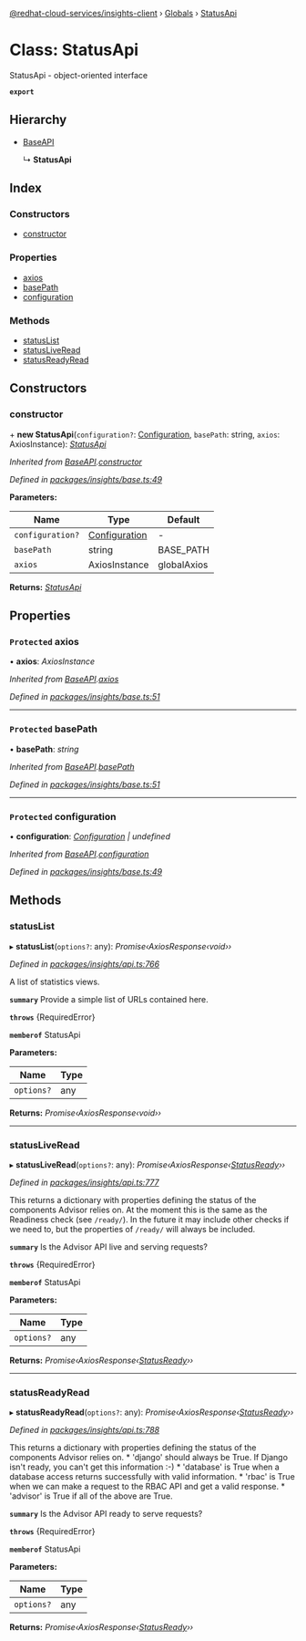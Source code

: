 [@redhat-cloud-services/insights-client](../README.md) › [Globals](../globals.md) › [StatusApi](statusapi.md)

# Class: StatusApi

StatusApi - object-oriented interface

**`export`** 

## Hierarchy

* [BaseAPI](baseapi.md)

  ↳ **StatusApi**

## Index

### Constructors

* [constructor](statusapi.md#constructor)

### Properties

* [axios](statusapi.md#protected-axios)
* [basePath](statusapi.md#protected-basepath)
* [configuration](statusapi.md#protected-configuration)

### Methods

* [statusList](statusapi.md#statuslist)
* [statusLiveRead](statusapi.md#statusliveread)
* [statusReadyRead](statusapi.md#statusreadyread)

## Constructors

###  constructor

\+ **new StatusApi**(`configuration?`: [Configuration](configuration.md), `basePath`: string, `axios`: AxiosInstance): *[StatusApi](statusapi.md)*

*Inherited from [BaseAPI](baseapi.md).[constructor](baseapi.md#constructor)*

*Defined in [packages/insights/base.ts:49](https://github.com/RedHatInsights/javascript-clients/blob/master/packages/insights/base.ts#L49)*

**Parameters:**

Name | Type | Default |
------ | ------ | ------ |
`configuration?` | [Configuration](configuration.md) | - |
`basePath` | string | BASE_PATH |
`axios` | AxiosInstance | globalAxios |

**Returns:** *[StatusApi](statusapi.md)*

## Properties

### `Protected` axios

• **axios**: *AxiosInstance*

*Inherited from [BaseAPI](baseapi.md).[axios](baseapi.md#protected-axios)*

*Defined in [packages/insights/base.ts:51](https://github.com/RedHatInsights/javascript-clients/blob/master/packages/insights/base.ts#L51)*

___

### `Protected` basePath

• **basePath**: *string*

*Inherited from [BaseAPI](baseapi.md).[basePath](baseapi.md#protected-basepath)*

*Defined in [packages/insights/base.ts:51](https://github.com/RedHatInsights/javascript-clients/blob/master/packages/insights/base.ts#L51)*

___

### `Protected` configuration

• **configuration**: *[Configuration](configuration.md) | undefined*

*Inherited from [BaseAPI](baseapi.md).[configuration](baseapi.md#protected-configuration)*

*Defined in [packages/insights/base.ts:49](https://github.com/RedHatInsights/javascript-clients/blob/master/packages/insights/base.ts#L49)*

## Methods

###  statusList

▸ **statusList**(`options?`: any): *Promise‹AxiosResponse‹void››*

*Defined in [packages/insights/api.ts:766](https://github.com/RedHatInsights/javascript-clients/blob/master/packages/insights/api.ts#L766)*

A list of statistics views.

**`summary`** Provide a simple list of URLs contained here.

**`throws`** {RequiredError}

**`memberof`** StatusApi

**Parameters:**

Name | Type |
------ | ------ |
`options?` | any |

**Returns:** *Promise‹AxiosResponse‹void››*

___

###  statusLiveRead

▸ **statusLiveRead**(`options?`: any): *Promise‹AxiosResponse‹[StatusReady](../interfaces/statusready.md)››*

*Defined in [packages/insights/api.ts:777](https://github.com/RedHatInsights/javascript-clients/blob/master/packages/insights/api.ts#L777)*

This returns a dictionary with properties defining the status of the components Advisor relies on. At the moment this is the same as the Readiness check (see `/ready/`). In the future it may include other checks if we need to, but the properties of `/ready/` will always be included.

**`summary`** Is the Advisor API live and serving requests?

**`throws`** {RequiredError}

**`memberof`** StatusApi

**Parameters:**

Name | Type |
------ | ------ |
`options?` | any |

**Returns:** *Promise‹AxiosResponse‹[StatusReady](../interfaces/statusready.md)››*

___

###  statusReadyRead

▸ **statusReadyRead**(`options?`: any): *Promise‹AxiosResponse‹[StatusReady](../interfaces/statusready.md)››*

*Defined in [packages/insights/api.ts:788](https://github.com/RedHatInsights/javascript-clients/blob/master/packages/insights/api.ts#L788)*

This returns a dictionary with properties defining the status of the components Advisor relies on. * \'django\' should always be True.  If Django isn\'t ready, you can\'t get this information :-) * \'database\' is True when a database access returns successfully with valid information. * \'rbac\' is True when we can make a request to the RBAC API and get a valid response. * \'advisor\' is True if all of the above are True.

**`summary`** Is the Advisor API ready to serve requests?

**`throws`** {RequiredError}

**`memberof`** StatusApi

**Parameters:**

Name | Type |
------ | ------ |
`options?` | any |

**Returns:** *Promise‹AxiosResponse‹[StatusReady](../interfaces/statusready.md)››*
